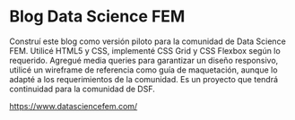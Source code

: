 # Blog Data Science FEM

Construí este blog como versión piloto para la comunidad de Data Science FEM. 
Utilicé HTML5 y CSS, implementé CSS Grid y CSS Flexbox según lo requerido. Agregué media queries para garantizar un diseño responsivo, utilicé un wireframe de referencia como guía de maquetación, aunque lo adapté a los requerimientos de la comunidad. 
Es un proyecto que tendrá continuidad para la comunidad de DSF.

https://www.datasciencefem.com/
